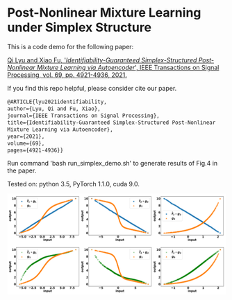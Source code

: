 # Post-Nonlinear Mixture Learning under Simplex Structure
This is a code demo for the following paper:

[Qi Lyu and Xiao Fu, '*Identifiability-Guaranteed Simplex-Structured Post-Nonlinear Mixture Learning via Autoencoder*', IEEE Transactions on Signal Processing, vol. 69, pp. 4921-4936, 2021.](https://ieeexplore.ieee.org/document/9502008)

If you find this repo helpful, please consider cite our paper.

```
@ARTICLE{lyu2021identifiability,
author={Lyu, Qi and Fu, Xiao},
journal={IEEE Transactions on Signal Processing},
title={Identifiability-Guaranteed Simplex-Structured Post-Nonlinear Mixture Learning via Autoencoder},
year={2021},
volume={69},
pages={4921-4936}}
```

Run command 'bash run_simplex_demo.sh' to generate results of Fig.4 in the paper.

Tested on: python 3.5, PyTorch 1.1.0, cuda 9.0.

![composition](figs/fig1.PNG)

